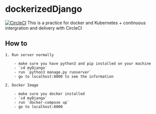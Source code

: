 # dockerizedDjango

[![CircleCI](https://circleci.com/gh/TheOnly-Co/dockerizedDjango.svg?style=svg)](https://circleci.com/gh/TheOnly-Co/dockerizedDjango)
This is a practice for docker and Kubernetes + continuous intergration and delivery with CircleCI

## How to

    1. Run server normally

        - make sure you have python3 and pip installed on your machine
        - `cd myDjango`
        - run `python3 manage.py runserver`
        - go to localhost:8000 to see the information

    2. Docker Image

        - make sure you docker installed
        - `cd myDjango`
        - run `docker-compose up`
        - go to localhost:8000
